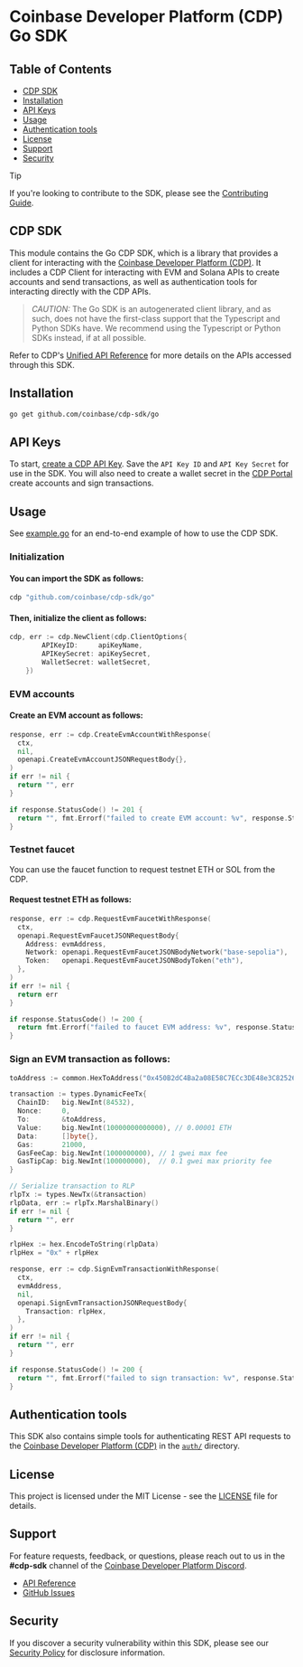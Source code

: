 # Coinbase Developer Platform (CDP) Go SDK

## Table of Contents

- [CDP SDK](#cdp-sdk)
- [Installation](#installation)
- [API Keys](#api-keys)
- [Usage](#usage)
- [Authentication tools](#authentication-tools)
- [License](#license)
- [Support](#support)
- [Security](#security)

> [!TIP]
> If you're looking to contribute to the SDK, please see the [Contributing Guide](https://github.com/coinbase/cdp-sdk/blob/main/go/CONTRIBUTING.md).

## CDP SDK

This module contains the Go CDP SDK, which is a library that provides a client for interacting with the [Coinbase Developer Platform (CDP)](https://docs.cdp.coinbase.com/). It includes a CDP Client for interacting with EVM and Solana APIs to create accounts and send transactions, as well as authentication tools for interacting directly with the CDP APIs.

> _CAUTION:_ The Go SDK is an autogenerated client library, and as such, does not have the first-class
> support that the Typescript and Python SDKs have. We recommend using the Typescript or Python
> SDKs instead, if at all possible.

Refer to CDP's [Unified API Reference](https://docs.cdp.coinbase.com/api-v2/docs/welcome) for more details on the APIs accessed through this SDK.

## Installation

```bash
go get github.com/coinbase/cdp-sdk/go
```

## API Keys

To start, [create a CDP API Key](https://portal.cdp.coinbase.com/access/api). Save the `API Key ID` and `API Key Secret` for use in the SDK. You will also need to create a wallet secret in the [CDP Portal](https://portal.cdp.coinbase.com/products/wallet-api) create accounts and sign transactions.

## Usage

See [example.go](https://github.com/coinbase/cdp-sdk/tree/main/go/examples/example.go) for an end-to-end example of how to use the CDP SDK.

### Initialization

#### You can import the SDK as follows:

```go
cdp "github.com/coinbase/cdp-sdk/go"
```

#### Then, initialize the client as follows:

```go
cdp, err := cdp.NewClient(cdp.ClientOptions{
		APIKeyID:     apiKeyName,
		APIKeySecret: apiKeySecret,
		WalletSecret: walletSecret,
	})
```

### EVM accounts

#### Create an EVM account as follows:

```go
response, err := cdp.CreateEvmAccountWithResponse(
  ctx,
  nil,
  openapi.CreateEvmAccountJSONRequestBody{},
)
if err != nil {
  return "", err
}

if response.StatusCode() != 201 {
  return "", fmt.Errorf("failed to create EVM account: %v", response.Status())
}
```

### Testnet faucet

You can use the faucet function to request testnet ETH or SOL from the CDP.

#### Request testnet ETH as follows:

```go
response, err := cdp.RequestEvmFaucetWithResponse(
  ctx,
  openapi.RequestEvmFaucetJSONRequestBody{
    Address: evmAddress,
    Network: openapi.RequestEvmFaucetJSONBodyNetwork("base-sepolia"),
    Token:   openapi.RequestEvmFaucetJSONBodyToken("eth"),
  },
)
if err != nil {
  return err
}

if response.StatusCode() != 200 {
  return fmt.Errorf("failed to faucet EVM address: %v", response.Status())
}
```

### Sign an EVM transaction as follows:

```go
toAddress := common.HexToAddress("0x450B2dC4Ba2a08E58C7ECc3DE48e3C825262caF8")

transaction := types.DynamicFeeTx{
  ChainID:   big.NewInt(84532),
  Nonce:     0,
  To:        &toAddress,
  Value:     big.NewInt(10000000000000), // 0.00001 ETH
  Data:      []byte{},
  Gas:       21000,
  GasFeeCap: big.NewInt(1000000000), // 1 gwei max fee
  GasTipCap: big.NewInt(100000000),  // 0.1 gwei max priority fee
}

// Serialize transaction to RLP
rlpTx := types.NewTx(&transaction)
rlpData, err := rlpTx.MarshalBinary()
if err != nil {
  return "", err
}

rlpHex := hex.EncodeToString(rlpData)
rlpHex = "0x" + rlpHex

response, err := cdp.SignEvmTransactionWithResponse(
  ctx,
  evmAddress,
  nil,
  openapi.SignEvmTransactionJSONRequestBody{
    Transaction: rlpHex,
  },
)
if err != nil {
  return "", err
}

if response.StatusCode() != 200 {
  return "", fmt.Errorf("failed to sign transaction: %v", response.Status())
}
```

## Authentication tools

This SDK also contains simple tools for authenticating REST API requests to the [Coinbase Developer Platform (CDP)](https://docs.cdp.coinbase.com/) in the [`auth/`](https://github.com/coinbase/cdp-sdk/tree/main/go/auth) directory.

## License

This project is licensed under the MIT License - see the [LICENSE](https://github.com/coinbase/cdp-sdk/tree/main/LICENSE.md) file for details.

## Support

For feature requests, feedback, or questions, please reach out to us in the
**#cdp-sdk** channel of the [Coinbase Developer Platform Discord](https://discord.com/invite/cdp).

- [API Reference](https://docs.cdp.coinbase.com/api-v2/docs/welcome)
- [GitHub Issues](https://github.com/coinbase/cdp-sdk/issues)

## Security

If you discover a security vulnerability within this SDK, please see our [Security Policy](https://github.com/coinbase/cdp-sdk/tree/main/SECURITY.md) for disclosure information.

